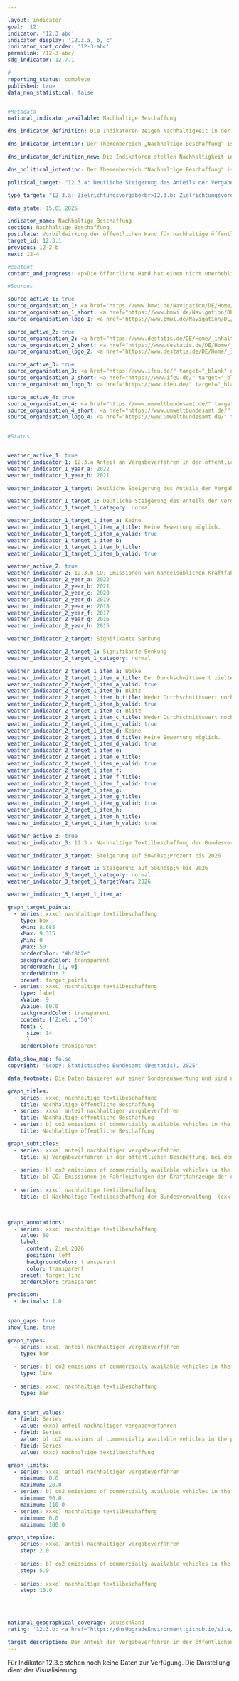 ```yaml
---

layout: indicator        
goal: '12'        
indicator: '12.3.abc'        
indicator_display: '12.3.a, b, c'        
indicator_sort_order: '12-3-abc'        
permalink: /12-3-abc/        
sdg_indicator: 12.7.1        

#
reporting_status: complete        
published: true        
data_non_statistical: false        


#Metadata        
national_indicator_available: Nachhaltige Beschaffung        

dns_indicator_definition: Die Indikatoren zeigen Nachhaltigkeit in der Beschaffung exemplarisch anhand der Teilbereiche Papier sowie <abbr title="Kohlenstoffdioxid" tabindex="0">CO₂</abbr>-Emissionen von Kraftfahrzeugen (<abbr title="Kraftfahrzeug" tabindex="0">Kfz</abbr>). Beide Indikatoren werden als Indizes mit dem Basisjahr 2015&nbsp;dargestellt.<br>Der Indikator 12.3.a „Anteil Papier mit Blauem Engel am Gesamtpapierverbrauch der unmittelbaren Bundesverwaltung“ bildet den Anteil von Papier mit dem Umweltsiegel Blauer Engel am Gesamtpapierverbrauch der unmittelbaren Bundesverwaltung ab. Dabei wird ab dem Berichtsjahr 2018&nbsp;ausschließlich nichtfarbiges <abbr title="Deutsches Institut für Normung e.V." tabindex="0">DIN</abbr>-A4-Druck- und Kopierpapier erfasst.<br>Der Indikator 12.3.b „<abbr title="Kohlenstoffdioxid" tabindex="0">CO₂</abbr>-Emissionen je Fahrleistungen der <abbr title="Kraftfahrzeug" tabindex="0">Kfz</abbr> der öffentlichen Hand“ setzt die <abbr title="Kohlenstoffdioxid" tabindex="0">CO₂</abbr>-Emissionen ins Verhältnis zu den entsprechenden Fahrleistungen.        

dns_indicator_intention: Der Themenbereich „Nachhaltige Beschaffung“ ist sehr komplex. Hier werden exemplarisch produktspezifische Indikatoren betrachtet. Während für den Anteil von Papier mit Blauem Engel am Gesamtpapierverbrauch der unmittelbaren Bundesverwaltung ein Wert von 95&nbsp;% bis zum Jahr 2020&nbsp;anvisiert ist, soll das Verhältnis von <abbr title="Kohlenstoffdioxid" tabindex="0">CO₂</abbr>-Emissionen je Fahrleistungen zukünftig weiter sinken. Die öffentliche Hand hat einen wesentlichen Anteil an der Nachfrage von Produkten und Dienstleistungen. Die Ausrichtung der öffentlichen Beschaffung am Leitprinzip der Nachhaltigkeit und die Stärkung von Nachhaltigkeitskriterien bei der öffentlichen Beschaffung sollen daher als Hebel für die Steigerung des Angebots nachhaltiger Produkte wirken. Ziel der Bundesregierung ist es, Nachhaltigkeit in der öffentlichen Beschaffung generell zu stärken.        

dns_indicator_definition_new: Die Indikatoren stellen Nachhaltigkeit in der öffentlichen Beschaffung exemplarisch anhand der Vergabeverfahren (12.3.a), der <abbr title="Kohlenstoffdioxid" tabindex="0">CO₂</abbr>-Emissionen von Kraftfahrzeugen (<abbr title="Kraftfahrzeug" tabindex="0">Kfz</abbr>) (12.3.b) sowie der nachhaltigen Textilbeschaffung (12.3.c) dar. Der Indikator 12.3.a "Vergabeverfahren in der öffentlichen Beschaffung, bei denen mindestens ein Nachhaltigkeitskriterium berücksichtigt wurde" stellt den Anteil an der Gesamtanzahl der öffentlichen Aufträge/Konzessionen mit Berücksichtigung von nachhaltigen Kriterien, die für das jeweilige Berichtsjahr an die Vergabestatistik gemeldet wurden (in Prozent) dar. Der Indikator 12.3.b "CO₂-Emissionen je Fahrleistungen der <abbr title="Kraftfahrzeug" tabindex="0">Kfz</abbr> der öffentlichen Hand" setzt die <abbr title="Kohlenstoffdioxid" tabindex="0">CO₂</abbr>-Emissionen im Vergleich zum Basisjahr 2015&nbsp;ins Verhältnis zu den entsprechenden Fahrleistungen. Der Indikator 12.3.c stellt die nachhaltige Textilbeschaffung der Bundesverwaltung (exklusive Sondertextilien) (in Prozent) dar.        

dns_political_intention: Der Themenbereich "Nachhaltige Beschaffung" ist sehr komplex. Die öffentliche Hand hat einen wesentlichen Anteil an der Nachfrage von Produkten und Dienstleistungen. Die Ausrichtung der öffentlichen Beschaffung am Leitprinzip der Nachhaltigkeit und die Stärkung von Nachhaltigkeitskriterien bei der öffentlichen Beschaffung sollen daher als Hebel für die Steigerung des Angebots nachhaltiger Produkte wirken.        

political_target: "12.3.a: Deutliche Steigerung des Anteils der Vergaben in der öffentlichen Beschaffung, bei denen Nachhaltigkeitskriterien berücksichtigt werden, so dass dies bis 2030&nbsp;im Regelfall erfolgt. Dabei ist zu berücksichtigen, dass die Beschaffungen zur Deckung der Bedarfe der Bundeswehr, der Bundespolizei sowie des Zivil- und Katastrophenschutzes nicht zu einer Steigerung beitragen.<br>12.3.b: Signifikante Senkung<br>12.3.c: Steigerung auf 50&nbsp;Prozent bis 2026"        

type_target: "12.3.a: Zielrichtungsvorgabe<br>12.3.b: Zielrichtungsvorgabe<br>12.3.c: Ziel mit konkretem Zielwert"        

data_state: 15.01.2025        

indicator_name: Nachhaltige Beschaffung        
section: Nachhaltige Beschaffung        
postulate: Vorbildwirkung der öffentlichen Hand für nachhaltige öffentliche Beschaffung verwirklichen        
target_id: 12.3.1        
previous: 12-2-b        
next: 12-4        

#content         
content_and_progress: <p>Die öffentliche Hand hat einen nicht unerheblichen Anteil an der Nachfrage nach Produkten und Dienstleistungen. Der komplexe Sachverhalt der nachhaltigen Beschaffung lässt sich nicht mit einem Indikator aussagekräftig abbilden. Daher wird das Thema produktübergreifend durch die Berücksichtigung von Nachhaltigkeitskriterien im Prozess der öffentlichen Beschaffung (Indikator <a href="https://dnsUpgradeEnvironment.github.io/site/12-3-ab">12.3.a</a>) sowie exemplarisch mit den beiden produktgruppenspezifischen Indikatoren zu <abbr title="Kohlenstoffdioxid" tabindex="0">CO₂</abbr>-Emissionen von Kraftfahrzeugen (<abbr title="Kraftfahrzeug" tabindex="0">Kfz</abbr>) der öffentlichen Hand (Indikator <a href="https://dnsUpgradeEnvironment.github.io/site/12-3-ab">12.3.b</a>) und der Textilbeschaffung der Bundesverwaltung (Indikator 12.3.c) dargestellt.<br><br><b>12.3.a Vergabeverfahren in der öffentlichen Beschaffung, bei denen mindestens ein Nachhaltigkeitskriterium berücksichtigt wurde</b><br><br>Der Indikator erfasst den Anteil öffentlicher Aufträge und Konzessionen, bei denen nachhaltige Kriterien bei der Vergabe berücksichtigt wurden. Ausgenommen sind Beschaffungen zur Deckung der Bedarfe der Bundeswehr, der Bundespolizei sowie des Zivil- und Katastrophenschutzes. Der Indikator umfasst alle Auftraggeberebenen (Bundes-, Landes-, Kommunalebene und sonstige Auftraggeber) und basiert auf den an die Vergabestatistik gemeldeten Daten.<br><br>Die Vergabestatistik wird vom Statistischen Bundesamt im Auftrag des Bundesministeriums für Wirtschaft und Klimaschutz (BMWK) durchgeführt. Rechtliche Grundlage dafür ist die Vergabestatistikverordnung (VergStatVO), die auch die Berücksichtigung von Nachhaltigkeitskriterien bei der öffentlichen Auftragsvergabe regelt. Diese Kriterien umfassen ökologische, soziale und innovative Aspekte, die bei der Auswahl von Auftragnehmern berücksichtigt werden können.<br><br>Für den Indikator werden alle Aufträge und Konzessionen berücksichtigt, die an die Vergabestatistik gemeldet werden. Eine Meldepflicht besteht für Aufträge mit einem Volumen ab 25&nbsp;000&nbsp;Euro. Im Jahr 2023&nbsp;wurden knapp 186&nbsp;000&nbsp;Aufträge dieses Volumens und zudem über 9&nbsp;700&nbsp;weitere Aufträge im Bereich zwischen 1&nbsp;000&nbsp;und 25&nbsp;000&nbsp;Euro gemeldet.<br><br>Zwischen 2021&nbsp;und 2023&nbsp;stieg der Anteil öffentlicher Beschaffungen, bei denen mindestens ein Nachhaltigkeitskriterium berücksichtigt wurde, von 12,6&nbsp;% im Jahr 2021&nbsp;auf 12,8&nbsp;% (+&nbsp;0,2&nbsp;Prozentpunkte) im Jahr 2022&nbsp;und 14,0&nbsp;% (+&nbsp;1,2&nbsp;Prozentpunkte) im Jahr 2023. Dies deutet auf ein wachsendes Engagement der öffentlichen Hand hin, Nachhaltigkeitskriterien bei der öffentlichen Auftragsvergabe zu berücksichtigen.<br><br>Im Jahr 2023&nbsp;wurden insgesamt über 195&nbsp;000&nbsp;öffentliche Aufträge und Konzessionen an die Vergabestatistik gemeldet. Etwa die Hälfte dieser Aufträge entfiel auf die Kommunalebene, 30&nbsp;% auf die Landesebene und 11&nbsp;% auf den Bund. Das Gesamtvolumen dieser Aufträge belief sich auf 123&nbsp;485&nbsp;Millionen Euro.<br><br>Die Anzahl der Vergabeverfahren, bei denen Nachhaltigkeitskriterien berücksichtigt wurden, lag bei 27&nbsp;412&nbsp;mit einem Volumen von 28&nbsp;391&nbsp;Millionen Euro. Auf kommunaler Ebene wurden 11&nbsp;% der Aufträge unter Berücksichtigung von Nachhaltigkeitskriterien vergeben, auf Länderebene 20&nbsp;% und auf Bundesebene 13&nbsp;%.<br><br>Öffentliche Aufträge und Konzessionen, bei denen keine Nachhaltigkeitskriterien berücksichtigt wurden, hatten 2023&nbsp;im Durchschnitt ein Finanzvolumen von 570&nbsp;000&nbsp;Euro pro Auftrag. Aufträge und Konzessionen, bei denen Nachhaltigkeitskriterien berücksichtigt wurden, waren mit durchschnittlich 1,0&nbsp;Millionen Euro pro Auftrag deutlich großvolumiger.<br><br>Die drei Arten von Nachhaltigkeitskriterien wurden unterschiedlich stark berücksichtigt. Umweltbezogene Kriterien fanden bei etwa 23&nbsp;000&nbsp;Aufträgen mit einem Gesamtvolumen von knapp 44&nbsp;Milliarden Euro Berücksichtigung. Soziale Kriterien wurden bei 15&nbsp;000&nbsp;Aufträgen mit einem Gesamtvolumen von 29,5&nbsp;Milliarden Euro berücksichtigt, und innovative Kriterien kamen bei etwa 5&nbsp;000&nbsp;Aufträgen mit einem Gesamtvolumen von 6&nbsp;Milliarden Euro zur Anwendung. Es wurde jedoch bei vielen Aufträgen die Möglichkeit genutzt, mehrere Kriterien gleichzeitig zu nennen.<br><br>Der Indikator weist derzeit eine Differenz zwischen den gemeldeten Vergaben und d</p>                

#Sources        

source_active_1: true
source_organisation_1: <a href="https://www.bmwi.de/Navigation/DE/Home/home.html" target="_blank" onclick="return confirm_alert('des Bundesministeriums für Wirtschaft und Klimaschutz', 'De')">Bundesministerium für Wirtschaft und Klimaschutz</a>
source_organisation_1_short: <a href="https://www.bmwi.de/Navigation/DE/Home/home.html" target="_blank" onclick="return confirm_alert('des Bundesministeriums für Wirtschaft und Klimaschutz', 'De')">Bundesministerium für Wirtschaft und Klimaschutz</a>
source_organisation_logo_1: <a href="https://www.bmwi.de/Navigation/DE/Home/home.html" target="_blank" onclick="return confirm_alert('des Bundesministeriums für Wirtschaft und Klimaschutz', 'De')"><img src="https://dnsTestEnvironment.github.io/dns-indicators/public/OrgImgDe/bmwk.png" alt="Bundesministerium für Wirtschaft und Klimaschutz" title=" Klicken Sie hier um zur Homepage der Organisation Bundesministerium für Wirtschaft und Klimaschutz zu gelangen." style="height:60px; width:148px; border:transparent"/></a>

source_active_2: true
source_organisation_2: <a href="https://www.destatis.de/DE/Home/_inhalt.html" target="_blank">Statistisches Bundesamt</a>
source_organisation_2_short: <a href="https://www.destatis.de/DE/Home/_inhalt.html" target="_blank">Statistisches Bundesamt</a>
source_organisation_logo_2: <a href="https://www.destatis.de/DE/Home/_inhalt.html" target="_blank"><img src="https://dnsTestEnvironment.github.io/dns-indicators/public/OrgImgDe/destatis.png" alt="Statistisches Bundesamt" title=" Klicken Sie hier um zur Homepage der Organisation Statistisches Bundesamt zu gelangen." style="height:60px; width:148px; border:transparent"/></a>

source_active_3: true
source_organisation_3: <a href="https://www.ifeu.de/" target="_blank" onclick="return confirm_alert('des Instituts für Energie- und Umweltforschung Heidelberg gGmbH', 'De')">Institut für Energie- und Umweltforschung Heidelberg gGmbH</a>
source_organisation_3_short: <a href="https://www.ifeu.de/" target="_blank" onclick="return confirm_alert('des Instituts für Energie- und Umweltforschung Heidelberg gGmbH', 'De')">Institut für Energie- und Umweltforschung Heidelberg gGmbH</a>
source_organisation_logo_3: <a href="https://www.ifeu.de/" target="_blank" onclick="return confirm_alert('des Instituts für Energie- und Umweltforschung Heidelberg gGmbH', 'De')"><img src="https://dnsTestEnvironment.github.io/dns-indicators/public/OrgImgDe/ifeu.png" alt="Institut für Energie- und Umweltforschung Heidelberg gGmbH" title=" Klicken Sie hier um zur Homepage der Organisation Institut für Energie- und Umweltforschung Heidelberg gGmbH zu gelangen." style="height:60px; width:148px; border:transparent"/></a>

source_active_4: true
source_organisation_4: <a href="https://www.umweltbundesamt.de/" target="_blank" onclick="return confirm_alert('des Umweltbundesamts', 'De')">Umweltbundesamt</a>
source_organisation_4_short: <a href="https://www.umweltbundesamt.de/" target="_blank" onclick="return confirm_alert('des Umweltbundesamts', 'De')">Umweltbundesamt</a>
source_organisation_logo_4: <a href="https://www.umweltbundesamt.de/" target="_blank" onclick="return confirm_alert('des Umweltbundesamts', 'De')"><img src="https://dnsTestEnvironment.github.io/dns-indicators/public/OrgImgDe/uba.png" alt="Umweltbundesamt" title=" Klicken Sie hier um zur Homepage der Organisation Umweltbundesamt zu gelangen." style="height:60px; width:148px; border:transparent"/></a>
        

#Status        


weather_active_1: true
weather_indicator_1: 12.3.a Anteil an Vergabeverfahren in der öffentlichen Beschaffung, bei denen mindestens ein Nachhaltigkeitskriterium berücksichtigt wurde
weather_indicator_1_year_a: 2022
weather_indicator_1_year_b: 2021

weather_indicator_1_target: Deutliche Steigerung des Anteils der Vergaben in der öffentlichen Beschaffung, bei denen Nachhaltigkeitskriterien berücksichtigt werden, so dass dies bis 2030&nbsp;im Regelfall erfolgt. Dabei ist zu berücksichtigen, dass die Beschaffungen zur Deckung der Bedarfe der Bundeswehr, der Bundespolizei sowie des Zivil- und Katastrophenschutzes nicht zu einer Steigerung beitragen.

weather_indicator_1_target_1: Deutliche Steigerung des Anteils der Vergaben in der öffentlichen Beschaffung, bei denen Nachhaltigkeitskriterien berücksichtigt werden, so dass dies bis 2030&nbsp;im Regelfall erfolgt. Dabei ist zu berücksichtigen, dass die Beschaffungen zur Deckung der Bedarfe der Bundeswehr, der Bundespolizei sowie des Zivil- und Katastrophenschutzes nicht zu einer Steigerung beitragen.
weather_indicator_1_target_1_category: normal

weather_indicator_1_target_1_item_a: Keine
weather_indicator_1_target_1_item_a_title: Keine Bewertung möglich.
weather_indicator_1_target_1_item_a_valid: true
weather_indicator_1_target_1_item_b: 
weather_indicator_1_target_1_item_b_title: 
weather_indicator_1_target_1_item_b_valid: true

weather_active_2: true
weather_indicator_2: 12.3.b CO₂-Emissionen von handelsüblichen Kraftfahrzeugen der öffentlichen Hand
weather_indicator_2_year_a: 2022
weather_indicator_2_year_b: 2021
weather_indicator_2_year_c: 2020
weather_indicator_2_year_d: 2019
weather_indicator_2_year_e: 2018
weather_indicator_2_year_f: 2017
weather_indicator_2_year_g: 2016
weather_indicator_2_year_h: 2015

weather_indicator_2_target: Signifikante Senkung

weather_indicator_2_target_1: Signifikante Senkung
weather_indicator_2_target_1_category: normal

weather_indicator_2_target_1_item_a: Wolke
weather_indicator_2_target_1_item_a_title: Der Durchschnittswert zielte in 2022 in die falsche Richtung oder zeigt eine Stagnation an, im vorangegangenen Jahr zeigte sich jedoch eine Wende in die gewünschte Richtung.
weather_indicator_2_target_1_item_a_valid: true
weather_indicator_2_target_1_item_b: Blitz
weather_indicator_2_target_1_item_b_title: Weder Durchschnittswert noch die vorherige Veränderung deuten in 2021 in die richtige Richtung.
weather_indicator_2_target_1_item_b_valid: true
weather_indicator_2_target_1_item_c: Blitz
weather_indicator_2_target_1_item_c_title: Weder Durchschnittswert noch die vorherige Veränderung deuten in 2020 in die richtige Richtung.
weather_indicator_2_target_1_item_c_valid: true
weather_indicator_2_target_1_item_d: Keine
weather_indicator_2_target_1_item_d_title: Keine Bewertung möglich.
weather_indicator_2_target_1_item_d_valid: true
weather_indicator_2_target_1_item_e: 
weather_indicator_2_target_1_item_e_title: 
weather_indicator_2_target_1_item_e_valid: true
weather_indicator_2_target_1_item_f: 
weather_indicator_2_target_1_item_f_title: 
weather_indicator_2_target_1_item_f_valid: true
weather_indicator_2_target_1_item_g: 
weather_indicator_2_target_1_item_g_title: 
weather_indicator_2_target_1_item_g_valid: true
weather_indicator_2_target_1_item_h: 
weather_indicator_2_target_1_item_h_title: 
weather_indicator_2_target_1_item_h_valid: true

weather_active_3: true
weather_indicator_3: 12.3.c Nachhaltige Textilbeschaffung der Bundesverwaltung (exklusive Sondertextilien)

weather_indicator_3_target: Steigerung auf 50&nbsp;Prozent bis 2026

weather_indicator_3_target_1: Steigerung auf 50&nbsp;% bis 2026
weather_indicator_3_target_1_category: normal
weather_indicator_3_target_1_targetYear: 2026

weather_indicator_3_target_1_item_a:        

graph_target_points:
  - series: xxxc) nachhaltige textilbeschaffung
    type: box
    xMin: 8.685
    xMax: 9.315
    yMin: 0
    yMax: 50
    borderColor: "#bf8b2e"
    backgroundColor: transparent
    borderDash: [1, 0]
    borderWidth: 2
    preset: target_points
  - series: xxxc) nachhaltige textilbeschaffung
    type: label
    xValue: 9
    yValue: 60.0
    backgroundColor: transparent
    content: ['Ziel:','50']
    font: {
      size: 14
      }
    borderColor: transparent        

data_show_map: false        
copyright: '&copy; Statistisches Bundesamt (Destatis), 2025'        

data_footnote: Die Daten basieren auf einer Sonderauswertung und sind nicht öffentlich zugänglich.        

graph_titles: 
  - series: xxxc) nachhaltige textilbeschaffung
    title: Nachhaltige öffentliche Beschaffung
  - series: xxxa) anteil nachhaltiger vergabeverfahren
    title: Nachhaltige öffentliche Beschaffung
  - series: b) co2 emissions of commercially available vehicles in the public sector
    title: Nachhaltige öffentliche Beschaffung        

graph_subtitles: 
  - series: xxxa) anteil nachhaltiger vergabeverfahren
    title: a) Vergabeverfahren in der öffentlichen Beschaffung, bei denen mindestens ein Nachhaltigkeitskriterium berücksichtigt wurde
    
  - series: b) co2 emissions of commercially available vehicles in the public sector
    title: b) CO₂-Emissionen je Fahrleistungen der Kraftfahrzeuge der öffentlichen Hand
    
  - series: xxxc) nachhaltige textilbeschaffung
    title: c) Nachhaltige Textilbeschaffung der Bundesverwaltung  (exklusive Sondertextilien)
            


graph_annotations:
  - series: xxxc) nachhaltige textilbeschaffung
    value: 50
    label:
      content: Ziel 2026
      position: left
      backgroundColor: transparent
      color: transparent
    preset: target_line
    borderColor: transparent        

precision: 
  - decimals: 1.0
            

span_gaps: true        
show_line: true        

graph_types: 
  - series: xxxa) anteil nachhaltiger vergabeverfahren
    type: bar
    
  - series: b) co2 emissions of commercially available vehicles in the public sector
    type: line
    
  - series: xxxc) nachhaltige textilbeschaffung
    type: bar
                    

data_start_values: 
  - field: Series
    value: xxxa) anteil nachhaltiger vergabeverfahren
  - field: Series
    value: b) co2 emissions of commercially available vehicles in the public sector
  - field: Series
    value: xxxc) nachhaltige textilbeschaffung        

graph_limits: 
  - series: xxxa) anteil nachhaltiger vergabeverfahren
    minimum: 0.0
    maximum: 20.0
  - series: b) co2 emissions of commercially available vehicles in the public sector
    minimum: 90.0
    maximum: 110.0
  - series: xxxc) nachhaltige textilbeschaffung
    minimum: 0.0
    maximum: 100.0        

graph_stepsize: 
  - series: xxxa) anteil nachhaltiger vergabeverfahren
    step: 2.0
    
  - series: b) co2 emissions of commercially available vehicles in the public sector
    step: 5.0
    
  - series: xxxc) nachhaltige textilbeschaffung
    step: 10.0
            

                        

national_geographical_coverage: Deutschland                
rating: '12.3.b: <a href="https://dnsUpgradeEnvironment.github.io/site/status"><img src="https://sdg-indikatoren.de/public/Wettersymbole/Wolke.png" title="Der Durchschnittswert zielte in 2022 in die falsche Richtung oder zeigt eine Stagnation an, im vorangegangenen Jahr zeigte sich jedoch eine Wende in die gewünschte Richtung." alt="Wettersymbol Wolke"/></a>'        

target_description: Der Anteil der Vergabeverfahren in der öffentlichen Beschaffung, bei denen mindestens ein Nachhaltigkeitskriterium berücksichtigt wurde (12.3.a), soll steigen.<br>>> Keine Bewertung (12.3.a) möglich. Zu wenig Datenpunkte.<br><br>Die <abbr title="Kohlenstoffdioxid" tabindex="0">CO₂</abbr>-Emissionen je Fahrleistungen der Kraftfahrzeuge der öffentlichen Hand (12.3.b) sollen sinken.<br>>> Ausgehend von der Zielformulierung entwickelte sich der Indikator 12.3.b im letzten Jahr (2022) in die gewünschte Richtung. Die Entwicklung im Durchschnitt der letzten sechs Jahre ging jedoch nicht in die gewünschte Richtung, sodass der Indikator 12.3.b für das Jahr 2022&nbsp;mit "Wolke" bewertet wird.<br><br>Der Anteil nachhaltiger Textilbeschaffung der Bundesverwaltung (12.3.c) soll bis 2026&nbsp;auf mindestens 50&nbsp;Prozent gesteigert werden.<br>>> Keine Bewertung (12.3.c) möglich. Zu wenig Datenpunkte.        
---
```


Für Indikator 12.3.c stehen noch keine Daten zur Verfügung. Die Darstellung dient der Visualisierung.